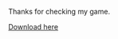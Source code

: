 Thanks for checking my game.

[Download here](https://github.com/AnkitSharma-666/Planetarium-3D/releases)
